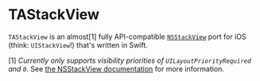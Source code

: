 TAStackView
===========

`TAStackView` is an almost[1] fully API-compatible [`NSStackView`](https://developer.apple.com/library/mac/documentation/AppKit/Reference/NSStackView_Class/Chapters/Reference.html) port for iOS (think: `UIStackView`!) that's written in Swift.

[1] *Currently only supports visibility priorities of `UILayoutPriorityRequired` and `0`*. See [the NSStackView documentation](https://developer.apple.com/library/mac/documentation/AppKit/Reference/NSStackView_Class/Chapters/Reference.html#jumpTo_24) for more information.
